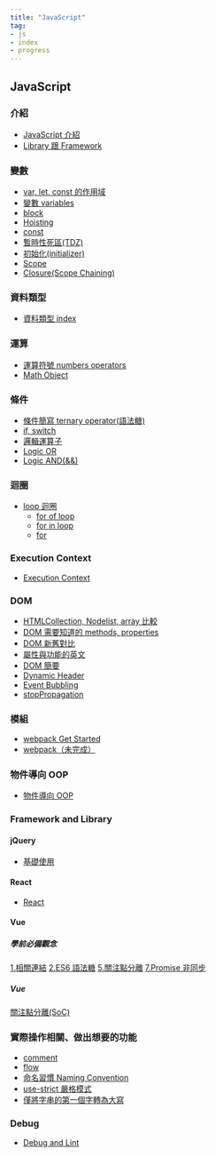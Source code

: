 ```yaml
---
title: "JavaScript"
tag: 
- js
- index
- progress
---
```

## JavaScript
### 介紹
- [JavaScript 介紹](JavaScript/介紹/JavaScript%20介紹.md)
- [Library 跟 Framework](Library%20跟%20Framework.md)

### 變數
- [var, let, const 的作用域](JavaScript/變數/var,%20let,%20const%20的作用域.md)
- [變數 variables](JavaScript/變數/變數%20variables.md)
- [block](JavaScript/變數/block.md)
- [Hoisting](JavaScript/變數/Hoisting.md)
- [const](JavaScript/變數/const.md)
- [暫時性死區(TDZ)](JavaScript/變數/暫時性死區(TDZ).md)
- [初始化(initializer)](JavaScript/變數/初始化(initializer).md)
- [Scope](JavaScript/變數/Scope.md)
- [Closure(Scope Chaining)](JavaScript/變數/Closure(Scope%20Chaining).md)

### 資料類型
- [資料類型 index](JavaScript/資料類型/資料類型%20index.md)

### 運算
- [運算符號 numbers operators](JavaScript/邏輯、條件、比較/運算/運算符號%20numbers%20operators.md)
- [Math Object](JavaScript/邏輯、條件、比較/運算/Math%20Object.md)
### 條件
- [條件簡寫 ternary operator(語法糖)](JavaScript/邏輯、條件、比較/條件/條件簡寫%20ternary%20operator(語法糖).md)
- [if, switch](JavaScript/邏輯、條件、比較/條件/if,%20switch.md)
- [邏輯運算子](JavaScript/邏輯、條件、比較/條件/邏輯運算子.md)
- [Logic OR](JavaScript/邏輯、條件、比較/條件/Logic%20OR.md)
- [Logic AND(&&)](JavaScript/邏輯、條件、比較/條件/Logic%20AND(&&).md)
### 迴圈
- [loop 迴圈](JavaScript/邏輯、條件、比較/迴圈/loop%20迴圈.md)
	- [for of loop](JavaScript/邏輯、條件、比較/迴圈/for/for%20of%20loop.md)
	- [for in loop](JavaScript/邏輯、條件、比較/迴圈/for/for%20in%20loop.md)
	- [for](JavaScript/邏輯、條件、比較/迴圈/for/for.md)

### Execution Context
- [Execution Context](JavaScript/Execution%20Context/Execution%20Context.md)

### DOM
- [HTMLCollection, Nodelist, array 比較](JavaScript/DOM/HTMLCollection,%20Nodelist,%20array%20比較.md)
- [DOM 需要知道的 methods, properties](JavaScript/DOM/DOM%20需要知道的%20methods,%20properties.md)
- [DOM 新舊對比](JavaScript/DOM/DOM%20新舊對比.md)
- [屬性與功能的英文](JavaScript/DOM/屬性與功能的英文.md)
- [DOM 簡要](JavaScript/DOM/DOM%20簡要.md)
- [Dynamic Header](JavaScript/DOM/Dynamic%20Header.md)
- [Event Bubbling](JavaScript/DOM/Event%20Bubbling.md)
- [stopPropagation](JavaScript/DOM/stopPropagation.md)

### 模組
- [webpack Get Started](JavaScript/webpack/webpack%20Get%20Started.md)
- [webpack（未完成）](JavaScript/webpack/webpack（未完成）.md)

### 物件導向 OOP
- [物件導向 OOP](JavaScript/物件導向%20OOP/物件導向%20OOP.md)

### Framework and Library
#### jQuery
- [基礎使用](JavaScript/jQuery/基礎使用.md)
#### React
- [React](JavaScript/React/React.md)

#### Vue
##### 學前必備觀念
[1.相關連結](JavaScript/Vue/vue%20學前必備觀念/1.相關連結.md)
[2.ES6 語法糖](JavaScript/Vue/vue%20學前必備觀念/2.ES6%20語法糖.md)
[5.關注點分離](JavaScript/Vue/vue%20學前必備觀念/5.關注點分離.md)
[7.Promise 非同步](JavaScript/Vue/vue%20學前必備觀念/7.Promise%20非同步.md)

##### Vue
[關注點分離(SoC)](JavaScript/Vue/關注點分離(SoC).md)


### 實際操作相關、做出想要的功能
- [comment](JavaScript/實作流程相關/comment.md)
- [flow](JavaScript/實作流程相關/flow.md)
- [命名習慣 Naming Convention](JavaScript/實作流程相關/命名習慣%20Naming%20Convention.md)
- [use-strict 嚴格模式](JavaScript/實作流程相關/use-strict%20嚴格模式.md)
- [僅將字串的第一個字轉為大寫](JavaScript/實作流程相關/僅將字串的第一個字轉為大寫.md)
### Debug
- [Debug and Lint](Debug%20and%20Lint.md)


